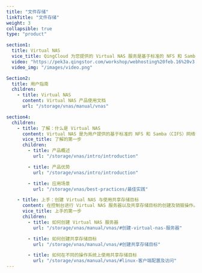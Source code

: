 ```yaml
---
title: "文件存储"
linkTitle: "文件存储"
weight: 3
collapsible: true
type: "product"

section1:
  title: Virtual NAS
  vice_title: QingCloud 为您提供的 Virtual NAS 服务是基于标准的 NFS 和 Samba（CIFS）网络协议实现的数据传输，通过创建一个 NAS 服务器，您可以在多个主机客户端以及不同的操作系统间进行数据共享。同时提供权限组和账号配置功能，便于您对主机客户端进行访问控制和管理配置。
  video: "https://pek3a.qingstor.com/workshop/webhosting%20feb.16%20v3.mp4"
  video_img: "/images/video.png"

Section2:
  title: 用户指南
  children:
    - title: Virtual NAS
      content: Virtual NAS 产品使用文档
      url: "/storage/vnas/manual/vnas"

section4:
  children:
    - title: 了解：什么是 Virtual NAS
      content: Virtual NAS 是为用户提供的基于标准的 NFS 和 Samba（CIFS）网络协议实现的 NAS 服务。
      vice_title: 了解的第一步
      children:
        - title: 产品概述
          url: "/storage/vnas/intro/introduction"

        - title: 产品优势
          url: "/storage/vnas/intro/introduction"

        - title: 应用场景
          url: "/storage/vnas/best-practices/最佳实践"

    - title: 上手：创建 Virtual NAS 与使用共享存储目标
      content: 在控制台进行 Virtual NAS 服务器以及共享存储目标的创建及销毁操作。
      vice_title: 上手的第一步
      children: 
        - title: 如何创建 Virtual NAS 服务器
          url: "/storage/vnas/manual/vnas/#创建-virtual-nas-服务器"

        - title: 如何创建共享存储目标
          url: "/storage/vnas/manual/vnas/#创建共享存储目标"          

        - title: 如何在不同的操作系统上使用共享存储目标
          url: "/storage/vnas/manual/vnas/#linux-客户端配置及访问"
---
```



<!-- type: "product" 这个参数表明这是一个产品index页面 -->
<!-- section1 为产品index页面 主标题 副标题 video  video_img为视频图片  -->
<!-- section2 为产品index页面 第一个大块的用户文档配置  -->
<!-- section3 为产品index页面 第二个大块的开发者文档配置  -->
<!-- section4 为产品index页面 第三个大块的学习路径配置  -->
